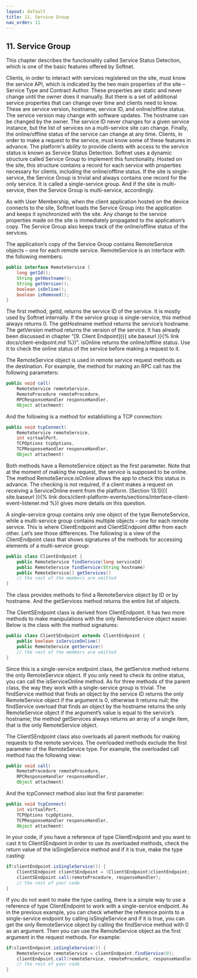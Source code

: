 ```yaml
---
layout: default
title: 11. Service Group
nav_order: 11
---
```


## 11. Service Group

This chapter describes the functionality called Service Status Detection, which is one of the basic features offered by Softnet.  

Clients, in order to interact with services registered on the site, must know the service API, which is indicated by the two main properties of the site – Service Type and Contract Author. These properties are static and never change until the owner does it manually. But there is a set of additional service properties that can change over time and clients need to know. These are service version, hostname, service ID, and online/offline status. The service version may change with software updates. The hostname can be changed by the owner. The service ID never changes for a given service instance, but the list of services on a multi-service site can change. Finally, the online/offline status of the service can change at any time. Clients, in order to make a request to the service, must know some of these features in advance. The platform's ability to provide clients with access to the service status is known as Service Status Detection. Softnet uses a dynamic structure called Service Group to implement this functionality. Hosted on the site, this structure contains a record for each service with properties necessary for clients, including the online/offline status. If the site is single-service, the Service Group is trivial and always contains one record for the only service. It is called a single-service group. And if the site is multi-service, then the Service Group is multi-service, accordingly.  

As with User Membership, when the client application hosted on the device connects to the site, Softnet loads the Service Group into the application and keeps it synchronized with the site. Any change to the service properties made on the site is immediately propagated to the application’s copy. The Service Group also keeps track of the online/offline status of the services.  

The application’s copy of the Service Group contains <span class="datatype">RemoteService</span> objects – one for each remote service. <span class="datatype">RemoteService</span> is an interface with the following members:
```java
public interface RemoteService {
	long getId();
	String getHostname();
	String getVersion();
	boolean isOnline();
	boolean isRemoved();
}
```
The first method, <span class="method">getId</span>, returns the service ID of the service. It is mostly used by Softnet internally. If the service group is single-service, this method always returns 0. The <span class="method">getHostname</span> method returns the service’s hostname. The <span class="method">getVersion</span> method returns the version of the service. It has already been discussed in chapter "[9. Client Endpoint]({{ site.baseurl }}{% link docs/client-endpoint.md %})". <span class="method">isOnline</span> returns the online/offline status. Use it to check the online status of the service before making a request to it.  

The <span class="datatype">RemoteService</span> object is used in remote service request methods as the destination. For example, the method for making an RPC call has the following parameters:
```java
public void call(
    RemoteService remoteService, 
    RemoteProcedure remoteProcedure, 
    RPCResponseHandler responseHandler, 
    Object attachment)
```
And the following is a method for establishing a TCP connection:
```java
public void tcpConnect(
    RemoteService remoteService,
    int virtualPort,
    TCPOptions tcpOptions,
    TCPResponseHandler responseHandler,
    Object attachment)
```
Both methods have a <span class="datatype">RemoteService</span> object as the first parameter. Note that at the moment of making the request, the service is supposed to be online. The method <span class="datatype">RemoteService</span>.<span class="method">isOnline</span> allows the app to check this status in advance. The checking is not required, if a client makes a request on receiving a <span class="datatype">ServiceOnline</span> event from the platform. [Section 13.1]({{ site.baseurl }}{% link docs/client-platform-events/sections/interface-client-event-listener.md %}) gives more details on this question.  

A single-service group contains only one object of the type <span class="datatype">RemoteService</span>, while a multi-service group contains multiple objects – one for each remote service. This is where <span class="datatype">ClientEndpoint</span> and <span class="datatype">ClientSEndpoint</span> differ from each other. Let’s see those differences. The following is a view of the <span class="datatype">ClientEndpoint</span> class that shows signatures of the methods for accessing elements of a multi-service group:
```java
public class ClientEndpoint {
    public RemoteService findService(long serviceId)
    public RemoteService findService(String hostname)
    public RemoteService[] getServices()
    // the rest of the members are omitted
}
```
The class provides methods to find a <span class="datatype">RemoteService</span> object by ID or by hostname. And the <span class="method">getServices</span> method returns the entire list of objects.  

The <span class="datatype">ClientSEndpoint</span> class is derived from <span class="datatype">ClientEndpoint</span>. It has two more methods to make manipulations with the only <span class="datatype">RemoteService</span> object easier. Below is the class with the method signatures:
```java
public class ClientSEndpoint extends ClientEndpoint {
    public boolean isServiceOnline()
    public RemoteService getService()
    // the rest of the members are omitted
}
```
Since this is a single-service endpoint class, the <span class="method">getService</span> method returns the only <span class="datatype">RemoteService</span> object. If you only need to check its online status, you can call the <span class="method">isServiceOnline</span> method. As for three methods of the parent class, the way they work with a single-service group is trivial. The <span class="method">findService</span> method that finds an object by the service ID returns the only <span class="datatype">RemoteService</span> object if the argument is 0, otherwise it returns null; the <span class="method">findService</span> overload that finds an object by the hostname returns the only <span class="datatype">RemoteService</span> object if the argument’s value is equal to the service’s hostname; the method <span class="method">getServices</span> always returns an array of a single item, that is the only <span class="datatype">RemoteService</span> object.  

The <span class="datatype">ClientSEndpoint</span> class also overloads all parent methods for making requests to the remote services. The overloaded methods exclude the first parameter of the <span class="datatype">RemoteService</span> type. For example, the overloaded <span class="method">call</span> method has the following view:
```java
public void call(
    RemoteProcedure remoteProcedure,
    RPCResponseHandler responseHandler,
    Object attachment)
```

And the <span class="method">tcpConnect</span> method also lost the first parameter:
```java
public void tcpConnect(
    int virtualPort,
    TCPOptions tcpOptions,
    TCPResponseHandler responseHandler,
    Object attachment)
```

In your code, if you have a reference of type <span class="datatype">ClientEndpoint</span> and you want to cast it to <span class="datatype">ClientSEndpoint</span> in order to use its overloaded methods, check the return value of the <span class="method">isSingleService</span> method and if it is true, make the type casting:
```java
if(clientEndpoint.isSingleService()) {
    ClientSEndpoint clientSEndpoint = (ClientSEndpoint)clientEndpoint;
    clientSEndpoint.call(remoteProcedure, responseHandler);
    // the rest of your code
}
```

If you do not want to make the type casting, there is a simple way to use a reference of type <span class="datatype">ClientEndpoint</span> to work with a single-service endpoint. As in the previous example, you can check whether the reference points to a single-service endpoint by calling <span class="method">isSingleService</span> and if it is true, you can get the only <span class="datatype">RemoteService</span> object by calling the <span class="method">findService</span> method with 0 as an argument. Then you can use the <span class="datatype">RemoteService</span> object as the first argument in the request methods. For example:
```java
if(clientEndpoint.isSingleService()) {
    RemoteService remoteService = clientEndpoint.findService(0);
    clientEndpoint.call(remoteService, remoteProcedure, responseHandler);
    // the rest of your code
}
```


